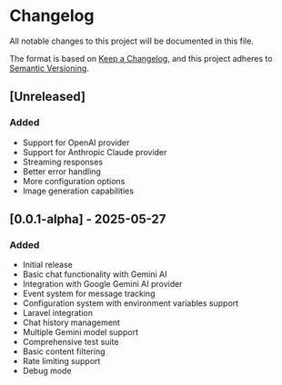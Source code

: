 # Changelog

All notable changes to this project will be documented in this file.

The format is based on [Keep a Changelog](https://keepachangelog.com/en/1.0.0/),
and this project adheres to [Semantic Versioning](https://semver.org/spec/v2.0.0.html).

## [Unreleased]

### Added
- Support for OpenAI provider
- Support for Anthropic Claude provider
- Streaming responses
- Better error handling
- More configuration options
- Image generation capabilities

## [0.0.1-alpha] - 2025-05-27

### Added
- Initial release
- Basic chat functionality with Gemini AI
- Integration with Google Gemini AI provider
- Event system for message tracking
- Configuration system with environment variables support
- Laravel integration
- Chat history management
- Multiple Gemini model support
- Comprehensive test suite
- Basic content filtering
- Rate limiting support
- Debug mode

